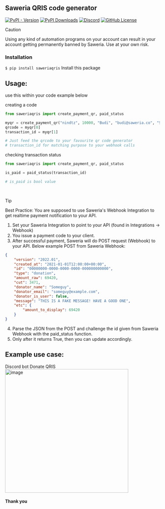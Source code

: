 ## Saweria QRIS code generator

[![PyPI - Version](https://img.shields.io/pypi/v/saweriaqris)](http://pypi.org/project/saweriaqris/)
[![PyPI Downloads](https://static.pepy.tech/badge/saweriaqris)](https://pepy.tech/projects/saweriaqris)
[![Discord](https://img.shields.io/discord/878859506405228574)](https://discord.gg/GzjyMZnpb7)
[![GitHub License](https://img.shields.io/github/license/nindtz/saweriaqris)](https://mit-license.org/)

> [!CAUTION]
> Using any kind of automation programs on your account can result in your account getting permanently banned by Saweria. Use at your own risk.

### Installation

`$ pip install saweriaqris` Install this package <br>

## Usage:

use this within your code
example below

creating a code

```python
from saweriaqris import create_payment_qr, paid_status

myqr = create_payment_qr("nindtz", 10000, "Budi", "budi@saweria.co", "Semangat!")
qrcode = myqr[0]
transaction_id = myqr[1]

# Just feed the qrcode to your favourite qr code generator
# transaction_id for matching purpose to your webhook calls
```

checking transaction status

```python
from saweriaqris import create_payment_qr, paid_status

is_paid = paid_status(transaction_id)

# is_paid is bool value
```

<br>

> [!Tip]
> Best Practice: You are supposed to use Saweria's Webhook Integration to get realtime payment notification to your API.

1. Set your Saweria Integration to point to your API (found in Integrations -> Webhook)
2. You issue a payment code to your client.
3. After successful payment, Saweria will do POST request (Webhook) to your API.
   Below example POST from Saweria Webhook:

```json
{
	"version": "2022.01",
	"created_at": "2021-01-01T12:00:00+00:00",
	"id": "00000000-0000-0000-0000-000000000000",
	"type": "donation",
	"amount_raw": 69420,
	"cut": 3471,
	"donator_name": "Someguy",
	"donator_email": "someguy@example.com",
	"donator_is_user": false,
	"message": "THIS IS A FAKE MESSAGE! HAVE A GOOD ONE",
	"etc": {
		"amount_to_display": 69420
	}
}
```

4. Parse the JSON from the POST and challenge the id given from Saweria Webhook with the paid_status function.
5. Only after it returns True, then you can update accordingly.

## Example use case:

Discord bot Donate QRIS<br>
<img width="401" alt="image" src="https://github.com/user-attachments/assets/f607cc45-5836-4c19-abe2-b2b1f8393d1b" />

#### Thank you
